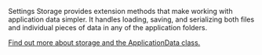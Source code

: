﻿Settings Storage provides extension methods that make working with application data simpler. It handles loading, saving, and serializing both files and individual pieces of data in any of the application folders.

[Find out more about storage and the ApplicationData class.](https://docs.microsoft.com/en-us/uwp/api/windows.storage.applicationdata)
